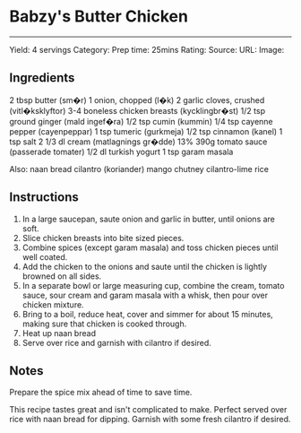 # Babzy's Butter Chicken
---
Yield: 4 servings
Category:
Prep time: 25mins
Rating:
Source:
URL:
Image: 

## Ingredients
2 tbsp butter (sm�r)
1 onion, chopped (l�k)
2 garlic cloves, crushed (vitl�ksklyftor)
3-4 boneless chicken breasts (kycklingbr�st)
1/2 tsp ground ginger (mald ingef�ra)
1/2 tsp cumin (kummin)
1/4 tsp cayenne pepper (cayenpeppar)
1 tsp tumeric (gurkmeja)
1/2 tsp cinnamon (kanel)
1 tsp salt
2 1/3 dl cream (matlagnings gr�dde) 13%
390g tomato sauce (passerade tomater)
1/2 dl turkish yogurt
1 tsp garam masala

Also: 
naan bread
cilantro (koriander)
mango chutney
cilantro-lime rice

## Instructions
1. In a large saucepan, saute onion and garlic in butter, until onions are soft.
2. Slice chicken breasts into bite sized pieces.
3. Combine spices (except garam masala) and toss chicken pieces until well coated.
4. Add the chicken to the onions and saute until the chicken is lightly browned on all sides.
5. In a separate bowl or large measuring cup, combine the cream, tomato sauce, sour cream and garam masala with a whisk, then pour over chicken mixture.
6. Bring to a boil, reduce heat, cover and simmer for about 15 minutes, making sure that chicken is cooked through.
7. Heat up naan bread
8. Serve over rice and garnish with cilantro if desired.

## Notes
Prepare the spice mix ahead of time to save time.

This recipe tastes great and isn't complicated to make. Perfect served over rice with naan bread for dipping. Garnish with some fresh cilantro if desired.
